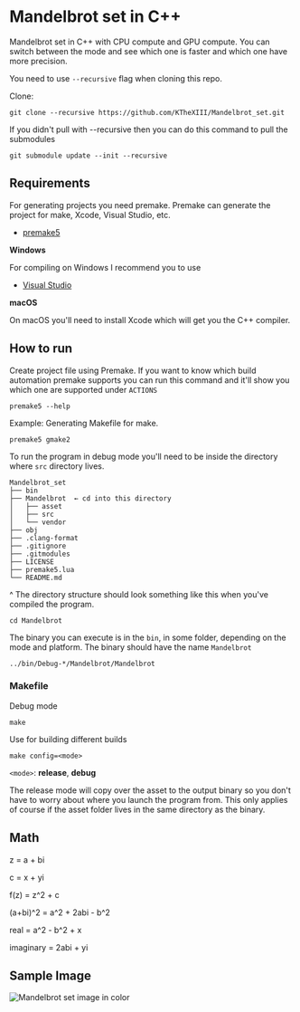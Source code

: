 # Mandelbrot set in C++

Mandelbrot set in C++ with CPU compute and GPU compute. You can switch between the mode and see which one is faster and which one have more precision.

You need to use `--recursive` flag when cloning this repo.

Clone:

```
git clone --recursive https://github.com/KTheXIII/Mandelbrot_set.git
```

If you didn't pull with --recursive then you can do this command to pull the submodules

```
git submodule update --init --recursive
```

## Requirements

For generating projects you need premake. Premake can generate the project for make, Xcode, Visual Studio, etc.

  - [premake5](https://github.com/premake/premake-core)

**Windows**

For compiling on Windows I recommend you to use 

  - [Visual Studio](https://visualstudio.microsoft.com/)

**macOS**

On macOS you'll need to install Xcode which will get you the C++ compiler.

## How to run

Create project file using Premake. If you want to know which build automation premake supports you can run this command and it'll show you which one are supported under `ACTIONS`

```
premake5 --help
```

Example: Generating Makefile for make.

```
premake5 gmake2
```

To run the program in debug mode you'll need to be inside the directory where `src` directory lives.

```shell
Mandelbrot_set
├── bin
├── Mandelbrot  ← cd into this directory
│   ├── asset
│   ├── src
│   └── vendor
├── obj
├── .clang-format
├── .gitignore
├── .gitmodules
├── LICENSE
├── premake5.lua
└── README.md
```

^ The directory structure should look something like this when you've compiled the program.

```
cd Mandelbrot
```

The binary you can execute is in the `bin`, in some folder, depending on the mode and platform. The binary should have the name `Mandelbrot`

```
../bin/Debug-*/Mandelbrot/Mandelbrot
```

### Makefile

Debug mode

```
make
```

Use for building different builds

```
make config=<mode>
```

`<mode>`: **release**, **debug**

The release mode will copy over the asset to the output binary so you don't have to worry about where you launch the program from. This only applies of course if the asset folder lives in the same directory as the binary.

## Math

z = a + bi

c = x + yi

f(z) = z^2 + c

(a+bi)^2 = a^2 + 2abi - b^2

real = a^2 - b^2 + x

imaginary = 2abi + yi

## Sample Image

![Mandelbrot set image in color](https://i.imgur.com/HJZMNl7.png)